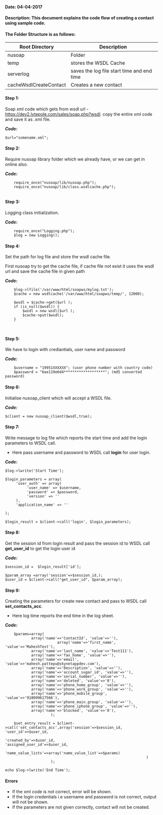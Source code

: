 #### Date: 04-04-2017
#### Description: This document explains the code flow of creating a contact using sample code.

#### The Folder Structure is as follows:
   
   
   Root Directory | Description
------------ | -------------
nusoap | Folder |
temp | stores the WSDL Cache | 
serverlog | saves the log file start time and end time |
cacheWsdlCreateContact | Creates a new contact |

#### Step 1:

Soap xml code which gets from wsdl url - https://dev2.lytepole.com/sales/soap.php?wsdl. copy the entire xml code and save it as .xml file.

**_Code:_**
	
```
$url="somename.xml";

```

#### Step 2:

Require nusoap library folder which we already have, or we can get in online also.

**_Code:_**
	
```
	require_once("nusoap/lib/nusoap.php");
	require_once("nusoap/lib/class.wsdlcache.php");
  
  ```
  
  #### Step 3:
  
  Logging class initialization.
  
  **_Code:_**
	
```
	require_once("Logging.php");
	$log = new Logging();
```

#### Step 4:

Set the path for log file and store the wsdl cache file.

First nusoap try to get the cache file, if cache file not exist it uses the wsdl url and save the cache file in given path


  **_Code:_**
	
```
 	$log->lfile('/var/www/html/soapws/mylog.txt');
	$cache = new wsdlcache('/var/www/html/soapws/temp/', 12000);

	$wsdl = $cache->get($url );
	if (is_null($wsdl)) {
		$wsdl = new wsdl($url );
		$cache->put($wsdl);
	}
  
 
```

#### Step 5:

We have to login with crediantials, user name and password

**_Code:_**
	
```
	$username = "19951XXXXXX"; (user phone number with country code)
  	$password = "6ae119e6d4*******************"; (md5 converted password)
```

#### Step 6:

Initialise nusoap_client which will accept a WSDL file.

**_Code:_**
	
```
$client = new nusoap_client($wsdl,true);

```

#### Step 7:

Write message to log file which reports the start time and add the login parameters to WSDL call.

- Here pass username and password to WSDL call **login** for user login.

**_Code:_**
	
```
$log->lwrite('Start Time');
    
$login_parameters = array(
     'user_auth' => array(
          'user_name' => $username,
          'password' => $password,
          'version' => ''
     ),
     'application_name' => ''
        
);
    
$login_result = $client->call('login', $login_parameters);
```

#### Step 8:

Get the session id from login result and pass the session id to WSDL call **get_user_id** to get the login user id


**_Code:_**
	
```
$session_id =  $login_result['id'];

$param_array =array('session'=>$session_id,);
$user_id = $client->call("get_user_id", $param_array);

```

#### Step 9:

Creating the parameters for create new contact and pass to WSDL call **set_contacts_acc**.

- Here log time reports the end time in the log sheet.

**_Code:_**
	
```
	$params=array(
			array('name'=>'ContactId', 'value'=>''),   
                        array('name'=>'first_name', 'value'=>'MaheshTest'),     
			array('name'=>'last_name', 'value'=>'Test111'),
			array('name'=>'fax_home', 'value'=>''),   
			array('name'=>'email', 'value'=>'mahesh.pattepu@skynetappdev.com'),
			array('name'=>'Description', 'value'=>''),   
			array('name'=>'account_sugar_id', 'value'=>''),   
			array('name'=>'serial_number', 'value'=>''),      
			array('name'=>'deleted', 'value'=>'0'),   	                               
			array('name'=>'phone_home_group', 'value'=>''),  
			array('name'=>'phone_work_group', 'value'=>''), 
			array('name'=>'phone_mobile_group', 'value'=>'918099617566'), 
			array('name'=>'phone_main_group', 'value'=>''), 
			array('name'=>'phone_iphone_group', 'value'=>''), 
			array('name'=>'blocked', 'value'=>'0'),                               
                     );						 
		
	$set_entry_result = $client->call('set_contacts_acc',array('session'=>$session_id,														   'user_id'=>$user_id,
                                                                   'created_by'=>$user_id,														   'assigned_user_id'=>$user_id,
                                                                   'name_value_lists'=>array('name_value_list'=>$params)
                                                                 )
					 );

echo $log->lwrite('End Time');
 ```
 


#### Errors

- If the xml code is not correct, error will be shown.
- If the login credentials i.e username and password is not correct, output will not be shown.
- If the parameters are not given correctly, contact will not be created.



